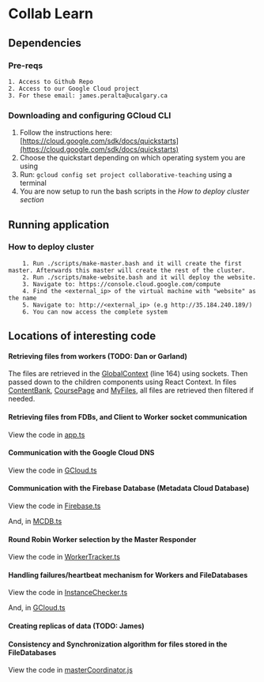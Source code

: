 # Collab Learn

## Dependencies

### Pre-reqs

```
1. Access to Github Repo
2. Access to our Google Cloud project
3. For these email: james.peralta@ucalgary.ca
```

### Downloading and configuring GCloud CLI

1. Follow the instructions here: [https://cloud.google.com/sdk/docs/quickstarts](https://cloud.google.com/sdk/docs/quickstarts)
2. Choose the quickstart depending on which operating system you are using
3. Run: `gcloud config set project collaborative-teaching` using a terminal
4. You are now setup to run the bash scripts in the _How to deploy cluster section_

## Running application

### How to deploy cluster

```
    1. Run ./scripts/make-master.bash and it will create the first master. Afterwards this master will create the rest of the cluster.
    2. Run ./scripts/make-website.bash and it will deploy the website.
    3. Navigate to: https://console.cloud.google.com/compute
    4. Find the <external_ip> of the virtual machine with "website" as the name
    5. Navigate to: http://<external_ip> (e.g http://35.184.240.189/)
    6. You can now access the complete system
```

## Locations of interesting code

#### Retrieving files from workers (TODO: Dan or Garland)

The files are retrieved in the [GlobalContext](./client/src/GlobalContext.tsx) (line 164) using sockets.
Then passed down to the children components using React Context.
In files [ContentBank](./client/src/ContentBank.jsx), [CoursePage](./client/src/CoursePage.jsx) and [MyFiles](./client/src/MyFiles.jsx), all files are retrieved then filtered if needed.

#### Retrieving files from FDBs, and Client to Worker socket communication

View the code in [app.ts](./worker/src/app.ts)

#### Communication with the Google Cloud DNS

View the code in [GCloud.ts](./master/src/GCloud.ts)

#### Communication with the Firebase Database (Metadata Cloud Database)

View the code in [Firebase.ts](./master/src/Firebase.ts)

And, in [MCDB.ts](./master/src/MCDB.ts)

#### Round Robin Worker selection by the Master Responder

View the code in [WorkerTracker.ts](./master/src/WorkerTracker.ts)

#### Handling failures/heartbeat mechanism for Workers and FileDatabases

View the code in [InstanceChecker.ts](./master/src/InstanceChecker.ts)

And, in [GCloud.ts](./master/src/GCloud.ts)

#### Creating replicas of data (TODO: James)

#### Consistency and Synchronization algorithm for files stored in the FileDatabases

View the code in [masterCoordinator.js](./master/src/masterCoordinator.js)

